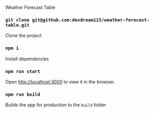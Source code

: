 Weather Forecast Table

### `git clone git@github.com:devdream123/weather-forecast-table.git`

Clone the project

### `npm i`

Install dependencies

### `npm run start`

Open [http://localhost:3000](http://localhost:3000) to view it in the browser.

### `npm run build`

Builds the app for production to the `build` folder
